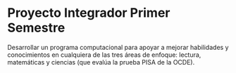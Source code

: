 # Proyecto Integrador Primer Semestre
Desarrollar un programa computacional para apoyar a mejorar habilidades y conocimientos en cualquiera de las tres áreas de enfoque: lectura, matemáticas y ciencias (que evalúa la prueba PISA de la OCDE). 
